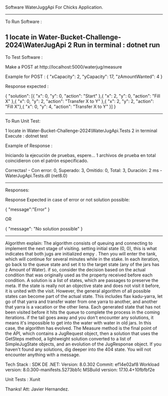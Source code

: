 Software WaterJuggApi For Chicks Application.

-------------------------------------------------------------------
To Run Software : 
 
  1 locate in Water-Bucket-Challenge-2024\WaterJugApi
  2 Run in terminal : dotnet run
------------------------------------------------------------------
To Test Software : 

Make a POST  at  http://localhost:5000/waterjug/measure

 Example for POST : 
{
  "xCapacity": 2,
  "yCapacity": 17,
  "zAmountWanted": 4
}

Response expected : 

{
  "solution": [{
      "x": 0,
      "y": 0,
      "action": "Start"
    },{
      "x": 2,
      "y": 0,
      "action": "Fill X"
    },{
      "x": 0,
      "y": 2,
      "action": "Transfer X to Y"
    },{
      "x": 2,
      "y": 2,
      "action": "Fill X"},{
      "x": 0,
      "y": 4,
      "action": "Transfer X to Y"
    }]
}

-----------------------------------------------------------------------------------------------------------------------------------------------
To Run Unit Test: 

 1 locate in Water-Bucket-Challenge-2024\WaterJugApi.Tests
 2 in terminal Execute : dotnet test

Example of Response : 

  Iniciando la ejecución de pruebas, espere...
  1 archivos de prueba en total coincidieron con el patrón especificado.

  Correctas! - Con error:     0, Superado:     3, Omitido:     0, Total:     3, Duración: 2 ms - WaterJugApi.Tests.dll (net8.0)

-----------------------------------------------------------------------------------------------------------------------------------------------
Responses: 

  Response Expected in case of error or not solution possible:

  { 
    "message":"Error" 
  }

  OR 

  {
    "message": "No solution possible"
  }

-------------------------------------------------------------------------------------------------------------------------------------------------

Algorithm explain: 
 The algorithm consists of queuing and connecting to implement the next stage of visiting. setting initial state (0, 0), this is what indicates that both jugs are initialized empy . Then you will enter the tank, which will continue for several minutes while in the stake. In each iteration, go back to the queue state and set it to the target state (any of the jars has z Amount of Water). if so, consider the decision based on the actual condition that was originally used as the property received before each condition. A solution is a list of states, which are passages to preserve the meta. If the state is really not an objective state and does not visit it before, it is united with the visit. However, the general algorithm of all possible states can become part of the actual state. This includes flax kadu-yarra, let go of that yarra and transfer water from one yarra to another, and another that yarra is a vacation or the other liena. Each generated state that has not been visited before it hits the queue to complete the process in the coming iterations. if the tail goes away and you don't encounter any solutions, it means it's impossible to get into the water with water in old jars. In this case, the algorithm has evolved. The Measure method is the final point of the API, which contains a JugRequest object, then a solution that uses the GetSteps method, a lightweight solution converted to a list of SimpleJugState objects, and an evolution of the JugResponse object. If you haven't found any solutions, dig deeper into the 404 state. You will not encounter anything with a message.


Tech Stack : 
 SDK DE .NET:
 Version:           8.0.302
 Commit:            ef14e02af8
 Workload version:  8.0.300-manifests.5273bb1c
 MSBuild version:   17.10.4+10fbfbf2e

Unit Tests : 
  Xunit



Thanks! Att: Javier Hernandez.